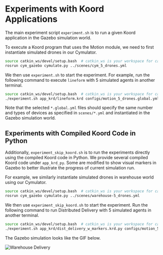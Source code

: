 # Experiments with Koord Applications

The main experiment script `experiment.sh` is to run a given Koord application
in the Gazebo simulation world. 

To execute a Koord program that uses the Motion module, we need to first
instantiate simulated drones in our Cymulator.

```bash
source catkin_ws/devel/setup.bash  # catkin_ws is your workspace for catkin
rosrun cym_gazebo cymulate.py ../scenes/cym_5_drones.yml
```

We then use `experiment.sh` to start the experiment.
For example, run the following command to execute `lineform` with 5 simulated
agents in another terminal.

```bash
source catkin_ws/devel/setup.bash  # catkin_ws is your workspace for catkin
./experiment.sh app_krd/lineform.krd configs/motion_5_drones.global.yml
```

Note that the selected `*.global.yml` files should specify the same number and types of devices as specified in
`scenes/*.yml` and instantiated in the Gazebo simulation world. 


## Experiments with Compiled Koord Code in Python  

Additionally, `experiment_skip_koord.sh` is to run the experiments directly using the compiled Koord code in Python.
We provide several compiled Koord code under `app_krd_py`. Some are modified to show visual markers in Gazebo
to better illustrate the progress of current simulation run.  

For example, we similarly instantiate simulated drones in warehouse world using our Cymulator.
```bash
source catkin_ws/devel/setup.bash  # catkin_ws is your workspace for catkin
rosrun cym_gazebo cymulate.py ../scenes/warehouse-5_drones.yml
```

We then use `experiment_skip_koord.sh` to start the experiment.
Run the following command to run Distributed Delivery with 5 simulated
agents in another terminal.
```bash
source catkin_ws/devel/setup.bash  # catkin_ws is your workspace for catkin
./experiment.sh app_krd/dist_delivery_w_markers.krd.py configs/motion_5_drones.global.yml
```

The Gazebo simulation looks like the GIF below.

![Warehouse Delivery](/docs/warehouse-delivery-sim.gif)
 